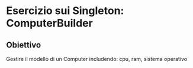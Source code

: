 # Esercizio sui Singleton: ComputerBuilder

## Obiettivo

Gestire il modello di un Computer includendo: cpu, ram, sistema operativo
